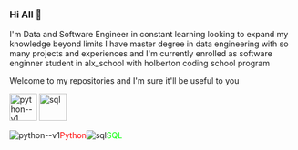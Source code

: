 ### Hi All 👋




I'm Data and Software Engineer in constant learning looking to expand my knowledge beyond limits I have master degree in data engineering with so many projects and experiences and  I'm currently enrolled as software enginner student in alx_school with holberton coding school program

Welcome to my repositories and I'm sure it'll be useful to you


<img width="48" height="48" src="https://img.icons8.com/color/48/python--v1.png" alt="python--v1"/>

<img width="48" height="48" src="https://www.svgrepo.com/show/261919/database.svg" alt="sql"/>


<div style="display: flex; align-items: center;">
  <img src="https://img.icons8.com/color/48/python--v1.png" alt="python--v1" />
  <p style="color: #FF0000;">Python</p>
  <img src="https://www.svgrepo.com/show/261919/database.svg" alt="sql" />
  <p style="color: #00FF00;">SQL</p>
</div>


